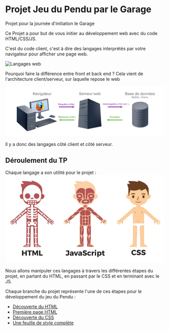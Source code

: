 # Projet Jeu du Pendu par le Garage
Projet pour la journée d'initiation le Garage

Ce Projet a pour but de vous initier au développement web avec du code HTML/CSS/JS.

C'est du code client, c'est à dire des langages interprétés par votre navigateur pour afficher une page web.

![Langages web](https://www.alticreation.com/uploads/iceberg-front-end-back-end-developers.jpg)

Pourquoi faire la différence entre front et back end ?
Cela vient de l'architecture client/serveur, sur laquelle repose le web

![architecture client/serveur](ressources/client-serveur.jpg)

Il y a donc des langages côté client et côté serveur.

## Déroulement du TP
Chaque langage a son utilité pour le projet :
![langage serveur](ressources/html.png)

Nous allons manipuler ces langages à travers les différentes étapes du projet, en partant du HTML, en passant par le CSS et en terminant avec le JS.

Chaque branche du projet représente l'une de ces étapes pour le développement du jeu du Pendu :
* [Découverte du HTML](https://github.com/JaminNormand/pendu-le-garage/blob/step-1/README.md)
* [Première page HTML](https://github.com/JaminNormand/pendu-le-garage/blob/step-2/README.md)
* [Découverte du CSS](https://github.com/JaminNormand/pendu-le-garage/tree/step-3)
* [Une feuille de style complète](https://github.com/JaminNormand/pendu-le-garage/tree/step-4)



